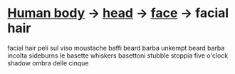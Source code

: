 # [Human body](human-body.html) -> [head](human-body-head.html) -> [face](human-body-face.html) -> facial hair 

<tr>
<td width="50%">facial hair</td>
<td>peli sul viso</td>
</tr>
<tr>
<td width="50%">moustache</td>
<td>baffi</td>
</tr>
<tr>
<td width="50%">beard</td>
<td>barba</td>
</tr>
<tr>
<td width="50%">unkempt beard</td>
<td>barba incolta</td>
</tr>
<tr>
<td width="50%">sideburns</td>
<td>le basette</td>
</tr>
<tr>
<td width="50%">whiskers</td>
<td>basettoni</td>
</tr>
<tr>
<td width="50%">stubble</td>
<td>stoppia</td>
</tr>
<tr>
<td width="50%">five o'clock shadow</td>
<td>ombra delle cinque</td>
</tr>
</table>
